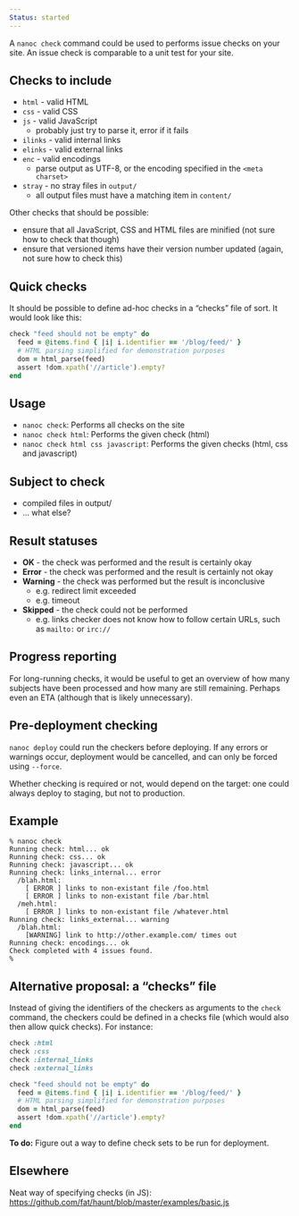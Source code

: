 ```yaml
--- 
Status: started
--- 
```


A `nanoc check` command could be used to performs issue checks on your site. An issue check is comparable to a unit test for your site.

Checks to include
-----------------

* `html` - valid HTML
* `css` - valid CSS
* `js` - valid JavaScript
  * probably just try to parse it, error if it fails
* `ilinks` - valid internal links
* `elinks` - valid external links
* `enc` - valid encodings
  * parse output as UTF-8, or the encoding specified in the `<meta charset>`
* `stray` - no stray files in `output/`
  * all output files must have a matching item in `content/`

Other checks that should be possible:

* ensure that all JavaScript, CSS and HTML files are minified (not sure how to check that though)
* ensure that versioned items have their version number updated (again, not sure how to check this)

Quick checks
------------

It should be possible to define ad-hoc checks in a “checks” file of sort. It would look like this:

```ruby
check "feed should not be empty" do
  feed = @items.find { |i| i.identifier == '/blog/feed/' }
  # HTML parsing simplified for demonstration purposes
  dom = html_parse(feed)
  assert !dom.xpath('//article').empty?
end
```

Usage
-----

* `nanoc check`: Performs all checks on the site
* `nanoc check html`: Performs the given check (html)
* `nanoc check html css javascript`: Performs the given checks (html, css and javascript)

Subject to check
----------------

* compiled files in output/
* ... what else?

Result statuses
---------------

* **OK** - the check was performed and the result is certainly okay
* **Error** - the check was performed and the result is certainly not okay
* **Warning** - the check was performed but the result is inconclusive
  * e.g. redirect limit exceeded
  * e.g. timeout
* **Skipped** - the check could not be performed
  * e.g. links checker does not know how to follow certain URLs, such as `mailto:` or `irc://`

Progress reporting
------------------

For long-running checks, it would be useful to get an overview of how many subjects have been processed and how many are still remaining. Perhaps even an ETA (although that is likely unnecessary).

Pre-deployment checking
-----------------------

`nanoc deploy` could run the checkers before deploying. If any errors or warnings occur, deployment would be cancelled, and can only be forced using `--force`.

Whether checking is required or not, would depend on the target: one could always deploy to staging, but not to production.

Example
-------

```
% nanoc check
Running check: html... ok
Running check: css... ok
Running check: javascript... ok
Running check: links_internal... error
  /blah.html:
    [ ERROR ] links to non-existant file /foo.html
    [ ERROR ] links to non-existant file /bar.html
  /meh.html:
    [ ERROR ] links to non-existant file /whatever.html
Running check: links_external... warning
  /blah.html:
    [WARNING] link to http://other.example.com/ times out
Running check: encodings... ok
Check completed with 4 issues found.
%
```

Alternative proposal: a “checks” file
-------------------------------------

Instead of giving the identifiers of the checkers as arguments to the `check` command, the checkers could be defined in a checks file (which would also then allow quick checks). For instance:

```ruby
check :html
check :css
check :internal_links
check :external_links

check "feed should not be empty" do
  feed = @items.find { |i| i.identifier == '/blog/feed/' }
  # HTML parsing simplified for demonstration purposes
  dom = html_parse(feed)
  assert !dom.xpath('//article').empty?
end
```

**To do:** Figure out a way to define check sets to be run for deployment.

Elsewhere
---------

Neat way of specifying checks (in JS): https://github.com/fat/haunt/blob/master/examples/basic.js
